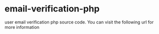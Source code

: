 # email-verification-php
user email verification php source code. You can visit the following url for more information
